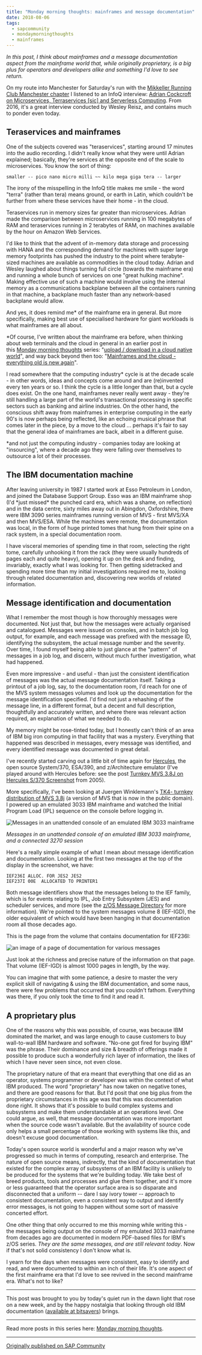 ```yaml
---
title: "Monday morning thoughts: mainframes and message documentation"
date: 2018-08-06
tags:
  - sapcommunity
  - mondaymorningthoughts
  - mainframes
---
```

*In this post, I think about mainframes and a message documentation
aspect from the mainframe world that, while originally proprietary, is a
big plus for operators and developers alike and something I'd love to
see return.*

On my route into Manchester for Saturday's run with the [Mikkeller
Running Club Manchester
chapter](https://web.archive.org/web/20160309010719/http://mikkellerrunningclub.dk/chapters/manchester/) I listened
to an InfoQ interview: [Adrian Cockcroft on Microservices, Terraservices
\[sic\] and Serverless
Computing](https://www.infoq.com/podcasts/adrian-cockcroft). From 2016,
it's a great interview conducted by Wesley Reisz, and contains much to
ponder even today.

## Teraservices and mainframes

One of the subjects covered was "teraservices", starting around 17
minutes into the audio recording. I didn't really know what they were
until Adrian explained; basically, they're services at the opposite end
of the scale to microservices. You know the sort of thing:

```text
smaller -- pico nano micro milli ~~ kilo mega giga tera -- larger
```

The irony of the misspelling in the InfoQ title makes me smile - the
word "terra" (rather than tera) means ground, or earth in Latin, which
couldn't be further from where these services have their home - in the
cloud.

Teraservices run in memory sizes far greater than microservices. Adrian
made the comparison between microservices running in 100 megabytes of
RAM and teraservices running in 2 terabytes of RAM, on machines
available by the hour on Amazon Web Services.

I'd like to think that the advent of in-memory data storage and
processing with HANA and the corresponding demand for machines with
super large memory footprints has pushed the industry to the point where
terabyte-sized machines are available as commodities in the cloud today.
Adrian and Wesley laughed about things turning full circle (towards the
mainframe era) and running a whole bunch of services on one "great
hulking machine". Making effective use of such a machine would involve
using the internal memory as a communications backplane between all the
containers running in that machine, a backplane much faster than any
network-based backplane would allow.

And yes, it does remind me\* of the mainframe era in general. But more
specifically, making best use of specialised hardware for giant
workloads is what mainframes are all about.

\*Of course, I've written about the mainframe era before, when thinking
about web terminals and the cloud in general in an earlier post in
this [Monday morning
thoughts](/tags/mondaymorningthoughts/) series:
"[upload / download in a cloud native
world](/blog/posts/2018/04/16/monday-morning-thoughts:-upload-download-in-a-cloud-native-world/)",
and way back beyond then too: "[Mainframes and the cloud - everything
old is new
again](/blog/posts/2009/09/09/mainframes-and-the-cloud-everything-old-is-new-again/)".

I read somewhere that the computing industry\* cycle is at the decade
scale - in other words, ideas and concepts come around and are
(re)invented every ten years or so. I think the cycle is a little longer
than that, but a cycle does exist. On the one hand, mainframes never
really went away - they're still handling a large part of the world's
transactional processing in specific sectors such as banking and airline
industries. On the other hand, the conscious shift away from mainframes
in enterprise computing in the early 90's is now perhaps being
reflected, like an echoing musical phrase that comes later in the piece,
by a move to the cloud \... perhaps it's fair to say that the general
idea of mainframes are back, albeit in a different guise.

\*and not just the computing industry - companies today are looking at
"insourcing", where a decade ago they were falling over themselves to
outsource a lot of their processes.

## The IBM documentation machine

After leaving university in 1987 I started work at Esso Petroleum in
London, and joined the Database Support Group. Esso was an IBM mainframe
shop (I'd \*just missed\* the punched card era, which was a shame, on
reflection) and in the data centre, sixty miles away out in Abingdon,
Oxfordshire, there were IBM 3090 series mainframes running version of
MVS - first MVS/XA and then MVS/ESA. While the machines were remote, the
documentation was local, in the form of huge printed tomes that hung
from their spine on a rack system, in a special documentation room.

I have visceral memories of spending time in that room, selecting the
right tome, carefully unhooking it from the rack (they were usually
hundreds of pages each and quite heavy), opening it up on the desk and
finding, invariably, exactly what I was looking for. Then getting
sidetracked and spending more time than my initial investigations
required me to, looking through related documentation and, discovering
new worlds of related information.

## Message identification and documentation

What I remember the most though is how thoroughly messages were
documented. Not just that, but how the messages were actually organised
and catalogued. Messages were issued on consoles, and in batch job log
output, for example, and each message was prefixed with the message ID,
identifying the subsystem, the actual message number and the severity.
Over time, I found myself being able to just glance at the "pattern"
of messages in a job log, and discern, without much further
investigation, what had happened.

Even more impressive - and useful - than just the consistent
identification of messages was the actual message documentation itself.
Taking a printout of a job log, say, to the documentation room, I'd
reach for one of the MVS system messages volumes and look up the
documentation for the message identification specified. I'd find not
just a rehashing of the message line, in a different format, but a
decent and full description, thoughtfully and accurately written, and
where there was relevant action required, an explanation of what we
needed to do.

My memory might be rose-tinted today, but I honestly can't think of an
area of IBM big iron computing in that facility that was a mystery.
Everything that happened was described in messages, every message was
identified, and every identified message was documented in great
detail.

I've recently started carving out a little bit of time again for
[Hercules](http://www.hercules-390.org/), the open source System/370,
ESA/390, and z/Architecture emulator (I've played around with Hercules
before: see the post [Turnkey MVS 3.8J on Hercules S/370
Screenshot](/blog/posts/2005/05/30/turnkey-mvs-3.8j-on-hercules-s370-screenshot/)
from 2005).

More specifically, I've been looking at Juergen Winklemann's [TK4-
turnkey distribution of MVS 3.8j](http://wotho.ethz.ch/tk4-/) (a version
of MVS that is now in the public domain). I powered up an emulated 3033
IBM mainframe and watched the Initial Program Load (IPL) sequence on the
console before logging in.

![Messages in an unattended console of an emulated IBM 3033 mainframe](/images/2018/08/Screen-Shot-2018-08-06-at-09.12.50.png)

*Messages in an unattended console of an emulated IBM 3033 mainframe,
and a connected 3270 session*

Here's a really simple example of what I mean about message
identification and documentation. Looking at the first two messages at
the top of the display in the screenshot, we have:

```text
IEF236I ALLOC. FOR JES2 JES2
IEF237I 00E  ALLOCATED TO PRINTER1
```

Both message identifiers show that the messages belong to the IEF
family, which is for events relating to IPL, Job Entry Subsystem (JES)
and scheduler services, and more (see the [z/OS Message
Directory](https://www.ibm.com/support/knowledgecenter/en/SSLTBW_2.1.0/com.ibm.zos.v2r1.ieam100/msgpre.htm) for
more information). We're pointed to the system messages volume 8
(IEF-IGD), the older equivalent of which would have been hanging in that
documentation room all those decades ago.

This is the page from the volume that contains documentation for
IEF236I:

![an image of a page of documentation for various messages](/images/2018/08/Screen-Shot-2018-08-06-at-09.22.59.png)

Just look at the richness and precise nature of the information on that
page. That volume (IEF-IGD) is almost 1000 pages in length, by the way.

You can imagine that with some patience, a desire to master the very
explicit skill of navigating & using the IBM documentation, and some
naus, there were few problems that occurred that you couldn't fathom.
Everything was there, if you only took the time to find it and read it.

## A proprietary plus

One of the reasons why this was possible, of course, was because IBM
dominated the market, and was large enough to cause customers to buy
wall-to-wall IBM hardware and software. "No-one got fired for buying
IBM" was the phrase. Their dominance and size & breadth of offerings
made it possible to produce such a wonderfully rich layer of
information, the likes of which I have never seen since, not even
close.

The proprietary nature of that era meant that everything that one did as
an operator, systems programmer or developer was within the context of
what IBM produced. The word "proprietary" has now taken on negative
tones, and there are good reasons for that. But I'd posit that one big
plus from the proprietary circumstances in this age was that this was
documentation done right. It shows that it's possible to build complex
systems and subsystems and make them understandable at an operations
level. One could argue, as well, that message documentation was more
important when the source code wasn't available. But the availability
of source code only helps a small percentage of those working with
systems like this, and doesn't excuse good documentation.

Today's open source world is wonderful and a major reason why we've
progressed so much in terms of computing, research and enterprise. The
nature of open source means, indirectly, that the kind of documentation
that existed for the complex array of subsystems of an IBM facility is
unlikely to be produced for the systems that we're building today. We
take best of breed products, tools and processes and glue them together,
and it's more or less guaranteed that the operator surface area is so
disparate and disconnected that a uniform \-- dare I say ivory tower \--
approach to consistent documentation, even a consistent way to output
and identify error messages, is not going to happen without some sort of
massive concerted effort.

One other thing that only occurred to me this morning while writing
this - the messages being output on the console of my emulated 3033
mainframe from decades ago are documented in modern PDF-based files for
IBM's z/OS series. *They are the same messages, and are still relevant
today*. Now if that's not solid consistency I don't know what is.

I yearn for the days when messages were consistent, easy to identify and
read, and were documented to within an inch of their life. It's one
aspect of the first mainframe era that I'd love to see revived in the
second mainframe era. What's not to like?

---

This post was brought to you by today's quiet run in the dawn light
that rose on a new week, and by the happy nostalgia that looking through
old IBM documentation ([available at
bitsavers](http://bitsavers.org/pdf/ibm/)) brings.

---

Read more posts in this series here: [Monday morning
thoughts](/tags/mondaymorningthoughts/).

---

[Originally published on SAP Community](https://community.sap.com/t5/technology-blogs-by-sap/monday-morning-thoughts-mainframes-and-message-documentation/ba-p/13375699)
